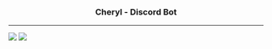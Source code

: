 <h3><p align="center">
Cheryl - Discord Bot
</p></h3>

----

[![](https://dcbadge.vercel.app/api/server/kTNmRtWr5B?style=flat-square)](https://discord.gg/kTNmRtWr5B) ![](https://dcbadge.vercel.app/api/shield/291262778730217472?style=flat-square)

